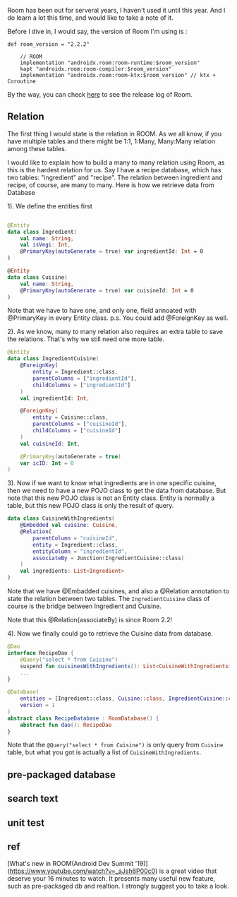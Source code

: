 Room has been out for serveral years, I haven't used it until this year. And I do learn a lot this time, and would like to take a note of it.

Before I dive in, I would say, the version of Room I'm using is :

```
def room_version = "2.2.2"

    // ROOM
    implementation "androidx.room:room-runtime:$room_version"
    kapt "androidx.room:room-compiler:$room_version"
    implementation "androidx.room:room-ktx:$room_version" // ktx + Coroutine
```

By the way, you can check [here](https://developer.android.com/jetpack/androidx/releases/room) to see the release log of Room.

## Relation
The first thing I would state is the relation in ROOM. As we all know, if you have multiple tables and there might be 1:1, 1:Many, Many:Many relation among these tables.

I would like to explain how to build a many to many relation using Room, as this is the hardest relation for us.  Say I have a recipe database, which has two tables: "ingredient" and "recipe". The relation between ingredient and recipe, of course, are many to many. Here is how we retrieve data from Database

1). We define the entities first

```kotlin

@Entity
data class Ingredient(
    val name: String,
    val isVegi: Int,
    @PrimaryKey(autoGenerate = true) var ingredientId: Int = 0
) 

@Entity
data class Cuisine(
    val name: String,
    @PrimaryKey(autoGenerate = true) var cuisineId: Int = 0
)

```

Note that we have to have one, and only one, field annoated with @PrimaryKey in every Entity class.
p.s. You could add @ForeignKey as well. 

2). As we know, many to many relation also requires an extra table to save the relations. That's why we still need one more table.

```kotlin
@Entity
data class IngredientCuisine(
    @ForeignKey(
        entity = Ingredient::class,
        parentColumns = ["ingredientId"],
        childColumns = ["ingredientId"]
    )
    val ingredientId: Int,

    @ForeignKey(
        entity = Cuisine::class,
        parentColumns = ["cuisineId"],
        childColumns = ["cuisineId"]
    )
    val cuisineId: Int,

    @PrimaryKey(autoGenerate = true)
    var icID: Int = 0
)
```

3). Now if we want to know what ingredients are in one specific cuisine, then we need to have a new POJO class to get the data from database. But note that this new POJO class is not an Entity class. Entity is normally a table, but this new POJO class is only the result of query.

```kotlin
data class CuisineWithIngredients(
    @Embedded val cuisine: Cuisine,
    @Relation(
        parentColumn = "cuisineId",
        entity = Ingredient::class,
        entityColumn = "ingredientId",
        associateBy = Junction(IngredientCuisine::class)
    )
    val ingredients: List<Ingredient>
)
```
Note that we have @Embadded cuisines, and also a @Relation annotation to state the relation between two tables. The `IngredientCuisine` class of course is the bridge between Ingredient and Cuisine.

Note that this @Relation(associateBy) is since Room 2.2! 

4). Now we finally could go to retrieve the Cuisine data from database.

```kotlin
@Dao
interface RecipeDao {
    @Query("select * from Cuisine")
    suspend fun cuisinesWithIngredients(): List<CuisineWithIngredients>
    ...
}

@Database(
    entities = [Ingredient::class, Cuisine::class, IngredientCuisine::class],
    version = 1
)
abstract class RecipeDatabase : RoomDatabase() {
    abstract fun dao(): RecipeDao
}
```

Note that the `@Query("select * from Cuisine")` is only query from `Cuisine` table, but what you got is actually a list of `CuisineWithIngredients`.

## pre-packaged database


## search text


## unit test


## ref
[What's new in ROOM(Android Dev Summit '19)] (https://www.youtube.com/watch?v=_aJsh6P00c0) is a great video that deserve your 16 minutes to watch. It presents many useful new feature, such as pre-packaged db and realtion. I strongly suggest you to take a look.